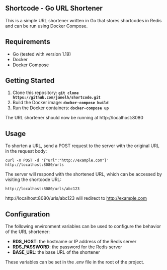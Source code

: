 ## Shortcode - Go URL Shortener
This is a simple URL shortener written in Go that stores shortcodes in Redis and can be run using Docker Compose.

## Requirements
* Go (tested with version 1.19)
* Docker
* Docker Compose

## Getting Started
1. Clone this repository: **`git clone https://github.com/janelh/shortcode.git`**
2. Build the Docker image: **`docker-compose build`**
3. Run the Docker containers: **`docker-compose up`**

The URL shortener should now be running at http://localhost:8080

## Usage
To shorten a URL, send a POST request to the server with the original URL in the request body:

```
curl -X POST -d '{"url":"http://example.com"}' http://localhost:8080/urls
```
The server will respond with the shortened URL, which can be accessed by visiting the shortcode URL:
```
http://localhost:8080/urls/abc123
```

http://localhost:8080/urls/abc123 will redirect to http://example.com

## Configuration
The following environment variables can be used to configure the behavior of the URL shortener:

* **RDS_HOST**: the hostname or IP address of the Redis server
* **RDS_PASSWORD**: the password for the Redis server
* **BASE_URL**: the base URL of the shortener

These variables can be set in the .env file in the root of the project.
